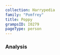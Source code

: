 ```yaml
---
collection: Harrypedia
family: "Pomfrey"
title: Poppy
grampsID: I0279
pageType: person
---
```


### Analysis
